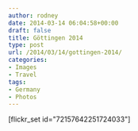 ```yaml
---
author: rodney
date: 2014-03-14 06:04:58+00:00
draft: false
title: Göttingen 2014
type: post
url: /2014/03/14/gottingen-2014/
categories:
- Images
- Travel
tags:
- Germany
- Photos
---
```


[flickr_set id="72157642251724033"]
